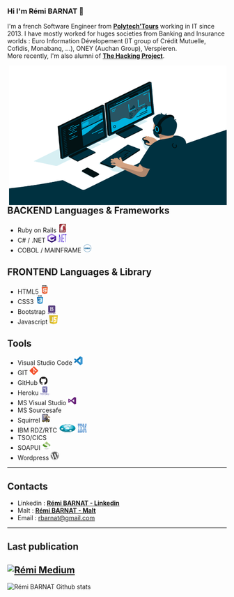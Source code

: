 ### Hi I'm Rémi BARNAT 👋

I'm a french Software Engineer from [**Polytech'Tours**](https://polytech.univ-tours.fr/version-francaise/navigation/cycle-ingenieur) working in IT since 2013. I have mostly worked for huges societies from Banking and Insurance worlds : Euro Information Dévelopement (IT group of  Crédit Mutuelle, Cofidis, Monabanq, ...), ONEY (Auchan Group), Verspieren.
</br>
More recently, I'm also alumni of [**The Hacking Project**](https://www.thehackingproject.org/).

  <img align="right" alt="GIF" src="https://github.com/rbarnat/rbarnat/blob/6523a3d0f114c4ec1b91463de09fab00c4dcd78e/code.gif?raw=true" width="500" height="320" />

## BACKEND Languages & Frameworks
- Ruby on Rails <img title="Rails" alt="Rails" src="https://raw.githubusercontent.com/rbarnat/rbarnat/master/myicons/rails-original-wordmark.svg" width="20" height="20"/>
- C# / .NET <img title="git" alt="git" src="https://raw.githubusercontent.com/rbarnat/rbarnat/master/myicons/c-sharp-c-seeklogo.com.svg" width="20" height="20" /> <img title="git" alt="git" src="https://raw.githubusercontent.com/rbarnat/rbarnat/master/myicons/downloads-dotnet.svg" width="20" height="20" />  
- COBOL / MAINFRAME <img title="git" alt="git" src="https://raw.githubusercontent.com/rbarnat/rbarnat/master/myicons/i-cobol.svg" width="20" height="20" />

## FRONTEND Languages & Library
- HTML5 <img title="html" alt="html" src="https://raw.githubusercontent.com/rbarnat/rbarnat/master/myicons/html5-original-wordmark.svg" width="20" height="20" />
- CSS3 <img title="CSS" alt="CSS" src="https://raw.githubusercontent.com/rbarnat/rbarnat/master/myicons/css3-original-wordmark.svg" width="20" height="20" />
- Bootstrap <img title="Bootstrap" alt="Bootstrap" src="https://raw.githubusercontent.com/rbarnat/rbarnat/master/myicons/bootstrap-plain-wordmark.svg" width="20" height="20"/>
- Javascript  <img title="git" alt="git" src="https://raw.githubusercontent.com/rbarnat/rbarnat/master/myicons/javascript-seeklogo.com.svg" width="20" height="20" />

## Tools
- Visual Studio Code <img title="git" alt="git" src="https://raw.githubusercontent.com/rbarnat/rbarnat/master/myicons/visual-studio-code-1.svg" width="20" height="20" />
- GIT <img title="git" alt="git" src="https://raw.githubusercontent.com/rbarnat/rbarnat/master/myicons/git-original.svg" width="20" height="20" />
- GitHub <img title="github" alt="github" src="https://raw.githubusercontent.com/rbarnat/rbarnat/master/myicons/github-original.svg" width="20" height="20" />
- Heroku <img title="heroku" alt="heroku" src="https://raw.githubusercontent.com/rbarnat/rbarnat/master/myicons/heroku-plain-wordmark.svg" width="20" height="20" />
- MS Visual Studio <img title="git" alt="git" src="https://raw.githubusercontent.com/rbarnat/rbarnat/master/myicons/Visual_Studio_2013_Logo.svg" width="20" height="20" />
- MS Sourcesafe
- Squirrel <img title="git" alt="git" src="https://raw.githubusercontent.com/rbarnat/rbarnat/master/myicons/squirreL_sql.svg" width="20" height="20" />
- IBM RDZ/RTC <img title="git" alt="git" src="https://raw.githubusercontent.com/rbarnat/rbarnat/master/myicons/IBM_RDZ_RTC.svg" width="40" height="20" /> <img title="git" alt="git" src="https://raw.githubusercontent.com/rbarnat/rbarnat/master/myicons/IBM_Services.svg" width="20" height="20" />  
- TSO/CICS
- SOAPUI <img title="git" alt="git" src="https://raw.githubusercontent.com/rbarnat/rbarnat/master/myicons/soapui-logo.svg" width="20" height="20" /> 
- Wordpress <img title="wordpress" alt="wordpress" src="https://raw.githubusercontent.com/rbarnat/rbarnat/master/myicons/wordpress-plain.svg" width="20" height="20"/>


---

## Contacts
- Linkedin : [**Rémi BARNAT - Linkedin**](https://fr.linkedin.com/in/r%C3%A9mi-barnat-813a5066)
- Malt : [**Rémi BARNAT - Malt**](https://www.malt.fr/profile/remibarnat)
- Email : rbarnat@gmail.com
---

## Last publication
[![Rémi Medium](https://github-readme-medium.vercel.app/?username=rbarnat)](https://medium.com/@rbarnat)
---


<img align="left" alt="Rémi BARNAT Github stats" src="https://github-readme-stats.vercel.app/api?username=rbarnat&theme=tokyonight&show_icons=true&hide_border=true" />


